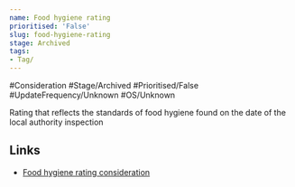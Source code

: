 ```yaml
---
name: Food hygiene rating
prioritised: 'False'
slug: food-hygiene-rating
stage: Archived
tags:
- Tag/
---
```


#Consideration #Stage/Archived #Prioritised/False #UpdateFrequency/Unknown #OS/Unknown

Rating that reflects the standards of food hygiene found on the date of the local authority inspection

## Links

* [Food hygiene rating consideration](https://design.planning.data.gov.uk/planning-consideration/food-hygiene-rating)
